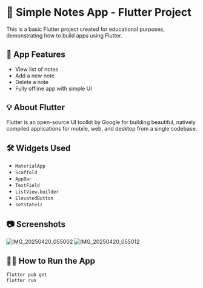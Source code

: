 # 📝 Simple Notes App - Flutter Project

This is a basic Flutter project created for educational purposes, demonstrating how to build apps using Flutter.

## 📱 App Features
- View list of notes
- Add a new note
- Delete a note
- Fully offline app with simple UI

## 💡 About Flutter
Flutter is an open-source UI toolkit by Google for building beautiful, natively compiled applications for mobile, web, and desktop from a single codebase.

## 🛠️ Widgets Used
- `MaterialApp`
- `Scaffold`
- `AppBar`
- `TextField`
- `ListView.builder`
- `ElevatedButton`
- `setState()`

## 📷 Screenshots
![IMG_20250420_055002](https://github.com/user-attachments/assets/1f96196b-10c7-48d6-a49b-3f0feb648291)
![IMG_20250420_055012](https://github.com/user-attachments/assets/5d5afde0-cc33-430b-a6db-7f98814f2722)


## 🧑‍💻 How to Run the App

```bash
flutter pub get
flutter run
